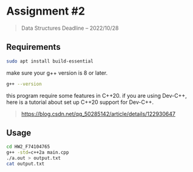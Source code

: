 # Assignment #2
> Data Structures Deadline – 2022/10/28

## Requirements

```bash
sudo apt install build-essential 
```

make sure your g++ version is 8 or later.

```bash
g++ --version
```

this program require some features in C++20. if you are using Dev-C++, here is a tutorial about set up C++20 support for Dev-C++. 

> https://blog.csdn.net/qq_50285142/article/details/122930647

## Usage 


```bash
cd HW2_F74104765
g++ -std=c++2a main.cpp
./a.out > output.txt
cat output.txt
```
